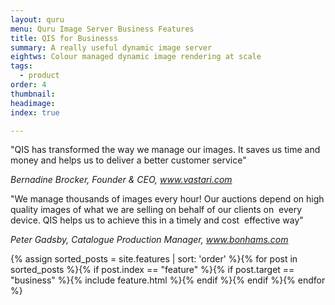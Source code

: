 ```yaml
---
layout: quru
menu: Quru Image Server Business Features
title: QIS for Businesss
summary: A really useful dynamic image server
eightws: Colour managed dynamic image rendering at scale
tags:
  - product
order: 4
thumbnail:
headimage:
index: true

---
```


"QIS has transformed the way we manage our images. It saves us time and money and helps us to deliver a better customer service" 

<i>Bernadine Brocker, Founder & CEO, www.vastari.com</i>

"We manage thousands of images every hour! Our auctions depend on high quality images of what we are selling on behalf of our clients on 
every device. QIS helps us to achieve this in a timely and cost 
effective way" 

<i>Peter Gadsby, Catalogue Production Manager, www.bonhams.com</i>

<div class="grid clearfix">
  {% assign sorted_posts = site.features | sort: 'order' %}{% for post in sorted_posts %}{% if post.index == "feature"  %}{% if post.target == "business" %}{% include feature.html %}{% endif %}{% endif %}{% endfor %}
</div>
